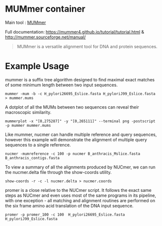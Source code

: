 # MUMmer container

Main tool : [MUMmer](https://github.com/mummer4/mummer)

Full documentation: https://mummer4.github.io/tutorial/tutorial.html & http://mummer.sourceforge.net/manual/

> MUMmer is a versatile alignment tool for DNA and protein sequences.


# Example Usage

mummer is a suffix tree algorithm designed to find maximal exact matches of some minimum length between two input sequences.
```
mummer -mum -b -c H_pylori26695_Eslice.fasta H_pyloriJ99_Eslice.fasta > mummer.mums
```
A dotplot of all the MUMs between two sequences can reveal their macroscopic similarity.
```
mummerplot -x "[0,275287]" -y "[0,265111]" --terminal png -postscript -p mummer mummer.mums
```
Like mummer, nucmer can handle multiple reference and query sequences, however this example will demonstrate the alignment of multiple query sequences to a single reference.
```
nucmer -mumreference -c 100 -p nucmer B_anthracis_Mslice.fasta B_anthracis_contigs.fasta
```
To view a summary of all the alignments produced by NUCmer, we can run the nucmer.delta file through the show-coords utility.
```
show-coords -r -c -l nucmer.delta > nucmer.coords
```
promer is a close relative to the NUCmer script. It follows the exact same steps as NUCmer and even uses most of the same programs in its pipeline, with one exception - all matching and alignment routines are performed on the six frame amino acid translation of the DNA input sequence.
```
promer -p promer_100 -c 100  H_pylori26695_Eslice.fasta H_pyloriJ99_Eslice.fasta
```
